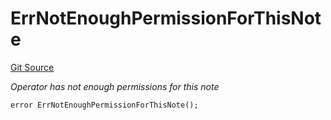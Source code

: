 # ErrNotEnoughPermissionForThisNote
[Git Source](https://github.com/Crossbell-Box/Crossbell-Contracts/blob/eafad9b7237b4175827150168fbfde105ec8c367/contracts/libraries/Error.sol)

*Operator has not enough permissions for this note*


```solidity
error ErrNotEnoughPermissionForThisNote();
```

